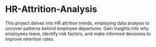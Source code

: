 # HR-Attrition-Analysis
This project delves into HR attrition trends, employing data analysis to uncover patterns behind employee departures. Gain insights into why employees leave, identify risk factors, and make informed decisions to improve retention rates.

